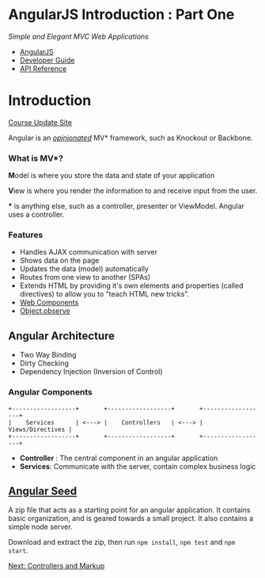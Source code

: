 AngularJS Introduction : Part One
=================================

*Simple and Elegant MVC Web Applications*

- [AngularJS](http://www.angularjs.org)
- [Developer Guide](https://docs.angularjs.org/guide)
- [API Reference](https://docs.angularjs.org/api)

# Introduction #

[Course Update Site](https://github.com/joeeames/AngularFundamentalsFiles)

Angular is an [*opinionated*](https://gettingreal.37signals.com/ch04_Make_Opinionated_Software.php) MV* framework, such as Knockout or Backbone.

### What is MV*? ###

**M**odel is where you store the data and state of your application

**V**iew is where you render the information to and receive input from the user.

__\*__ is anything else, such as a controller, presenter or ViewModel. Angular uses a controller.

### Features ###

- Handles AJAX communication with server
- Shows data on the page
- Updates the data (model) automatically
- Routes from one view to another (SPAs)
- Extends HTML by providing it's own elements and properties (called directives) to allow you to "teach HTML new tricks".
- [Web Components](http://www.w3.org/TR/components-intro/)
- [Object.observe](http://wiki.ecmascript.org/doku.php?id=harmony:observe)

## Angular Architecture ##

- Two Way Binding
- Dirty Checking
- Dependency Injection (Inversion of Control)

### Angular Components ###

```
+------------------+       +------------------+       +------------------+
|    Services      | <---> |    Controllers   | <---> | Views/Directives |
+------------------+       +------------------+       +------------------+
```

- **Controller** : The central component in an angular application
- **Services**: Communicate  with the server, contain complex business logic

## [Angular Seed](https://github.com/angular/angular-seed) ##

A zip file that acts as a starting point for an angular application.  It contains basic organization, and is geared towards a small project. It also contains a simple node server.

Download and extract the zip, then run `npm install`, `npm test` and `npm start`.

[Next: Controllers and Markup](https://github.com/scottoffen/ps-notes/blob/master/angularjs-introduction-02.md)
